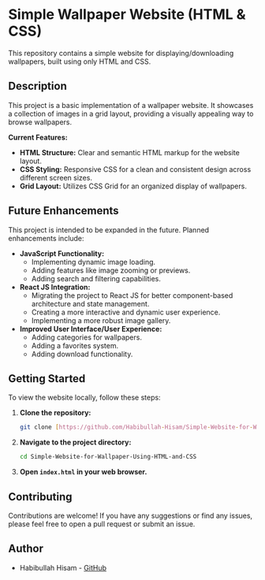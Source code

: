 # Simple Wallpaper Website (HTML & CSS)

This repository contains a simple website for displaying/downloading wallpapers, built using only HTML and CSS.

## Description

This project is a basic implementation of a wallpaper website. It showcases a collection of images in a grid layout, providing a visually appealing way to browse wallpapers. 

**Current Features:**

* **HTML Structure:** Clear and semantic HTML markup for the website layout.
* **CSS Styling:** Responsive CSS for a clean and consistent design across different screen sizes.
* **Grid Layout:** Utilizes CSS Grid for an organized display of wallpapers.

## Future Enhancements

This project is intended to be expanded in the future. Planned enhancements include:

* **JavaScript Functionality:**
    * Implementing dynamic image loading.
    * Adding features like image zooming or previews.
    * Adding search and filtering capabilities.
* **React JS Integration:**
    * Migrating the project to React JS for better component-based architecture and state management.
    * Creating a more interactive and dynamic user experience.
    * Implementing a more robust image gallery.
* **Improved User Interface/User Experience:**
    * Adding categories for wallpapers.
    * Adding a favorites system.
    * Adding download functionality.

## Getting Started

To view the website locally, follow these steps:

1.  **Clone the repository:**
    ```bash
    git clone [https://github.com/Habibullah-Hisam/Simple-Website-for-Wallpaper-Using-HTML-and-CSS.git](https://www.google.com/search?q=https://github.com/Habibullah-Hisam/Simple-Website-for-Wallpaper-Using-HTML-and-CSS.git)
    ```
2.  **Navigate to the project directory:**
    ```bash
    cd Simple-Website-for-Wallpaper-Using-HTML-and-CSS
    ```
3.  **Open `index.html` in your web browser.**

## Contributing

Contributions are welcome! If you have any suggestions or find any issues, please feel free to open a pull request or submit an issue.

## Author

* Habibullah Hisam - [GitHub](https://github.com/Habibullah-Hisam)
